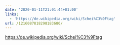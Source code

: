 ```yaml
---
date: '2020-01-11T21:01:44+01:00'
links:
  - 'https://de.wikipedia.org/wiki/Schei%C3%9Ftag'
url: /1216087818298183680/
---
```

https://de.wikipedia.org/wiki/Schei%C3%9Ftag
